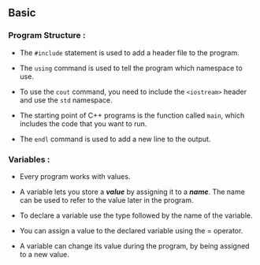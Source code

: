 ## Basic

### Program Structure :

- The `#include` statement is used to add a header file to the program.

- The `using` command is used to tell the program which namespace to use.

- To use the `cout` command, you need to include the `<iostream>` header and use the `std` namespace.

- The starting point of C++ programs is the function called `main`, which includes the code that you want to run.

- The `endl` command is used to add a new line to the output.

### Variables :

- Every program works with values.

- A variable lets you store a **_value_** by assigning it to a **_name_**. The name can be used to refer to the value later in the program.

- To declare a variable use the type followed by the name of the variable.

- You can assign a value to the declared variable using the = operator.

- A variable can change its value during the program, by being assigned to a new value.
